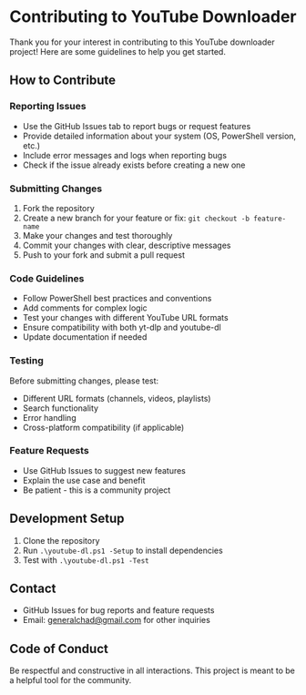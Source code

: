 # Contributing to YouTube Downloader

Thank you for your interest in contributing to this YouTube downloader project! Here are some guidelines to help you get started.

## How to Contribute

### Reporting Issues
- Use the GitHub Issues tab to report bugs or request features
- Provide detailed information about your system (OS, PowerShell version, etc.)
- Include error messages and logs when reporting bugs
- Check if the issue already exists before creating a new one

### Submitting Changes
1. Fork the repository
2. Create a new branch for your feature or fix: `git checkout -b feature-name`
3. Make your changes and test thoroughly
4. Commit your changes with clear, descriptive messages
5. Push to your fork and submit a pull request

### Code Guidelines
- Follow PowerShell best practices and conventions
- Add comments for complex logic
- Test your changes with different YouTube URL formats
- Ensure compatibility with both yt-dlp and youtube-dl
- Update documentation if needed

### Testing
Before submitting changes, please test:
- Different URL formats (channels, videos, playlists)
- Search functionality
- Error handling
- Cross-platform compatibility (if applicable)

### Feature Requests
- Use GitHub Issues to suggest new features
- Explain the use case and benefit
- Be patient - this is a community project

## Development Setup
1. Clone the repository
2. Run `.\youtube-dl.ps1 -Setup` to install dependencies
3. Test with `.\youtube-dl.ps1 -Test`

## Contact
- GitHub Issues for bug reports and feature requests
- Email: generalchad@gmail.com for other inquiries

## Code of Conduct
Be respectful and constructive in all interactions. This project is meant to be a helpful tool for the community.
